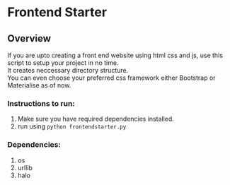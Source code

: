 # Frontend Starter

## Overview
If you are upto creating a front end website using html css and js, use this script to setup your project in no time.  
It creates neccessary directory structure.  
You can even choose your preferred css framework either Bootstrap or Materialise as of now.

### Instructions to run:
1. Make sure you have required dependencies installed.  
2. run using ```python frontendstarter.py```  

### Dependencies:
1. os
2. urllib
3. halo